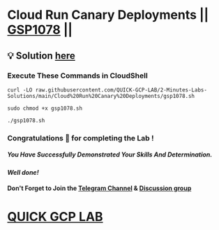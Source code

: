 # Cloud Run Canary Deployments || [GSP1078](https://www.cloudskillsboost.google/focuses/52827?parent=catalog) ||

## 💡 Solution [here]()

### Execute These Commands in CloudShell

```
curl -LO raw.githubusercontent.com/QUICK-GCP-LAB/2-Minutes-Labs-Solutions/main/Cloud%20Run%20Canary%20Deployments/gsp1078.sh

sudo chmod +x gsp1078.sh

./gsp1078.sh
```

### Congratulations 🎉 for completing the Lab !

##### *You Have Successfully Demonstrated Your Skills And Determination.*

#### *Well done!*

#### Don't Forget to Join the [Telegram Channel](https://t.me/quickgcplab) & [Discussion group](https://t.me/quickgcplabchats)

# [QUICK GCP LAB](https://www.youtube.com/@quickgcplab)